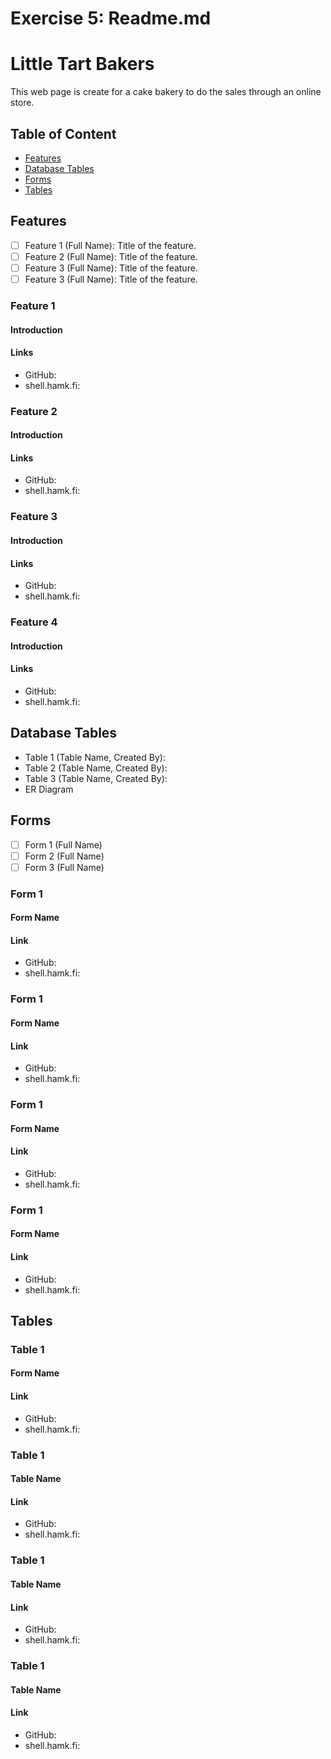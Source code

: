 # Exercise 5: Readme.md
# Little Tart Bakers

This web page is create for a cake bakery to do the sales through an online store.

## Table of Content
- [Features](#features)
- [Database Tables](#database-tables)
- [Forms](#forms)
- [Tables](#tables)

## Features
- [ ] Feature 1 (Full Name): Title of the feature. 
- [ ] Feature 2 (Full Name): Title of the feature.
- [ ] Feature 3 (Full Name): Title of the feature.
- [ ] Feature 3 (Full Name): Title of the feature.
      
### Feature 1 
#### Introduction

#### Links
- GitHub:
- shell.hamk.fi:

### Feature 2
#### Introduction

#### Links
- GitHub:
- shell.hamk.fi:

### Feature 3 
#### Introduction

#### Links
- GitHub:
- shell.hamk.fi:

### Feature 4 
#### Introduction

#### Links
- GitHub:
- shell.hamk.fi:

## Database Tables
- Table 1 (Table Name, Created By): 
- Table 2  (Table Name, Created By): 
- Table 3  (Table Name, Created By):
- ER Diagram

## Forms
- [ ] Form 1 (Full Name)
- [ ] Form 2 (Full Name)
- [ ] Form 3 (Full Name)

### Form 1
#### Form Name
#### Link
- GitHub:
- shell.hamk.fi:
### Form 1
#### Form Name
#### Link
- GitHub:
- shell.hamk.fi:
### Form 1
#### Form Name
#### Link
- GitHub:
- shell.hamk.fi:
### Form 1
#### Form Name
#### Link
- GitHub:
- shell.hamk.fi:

## Tables
### Table 1
#### Form Name
#### Link
- GitHub:
- shell.hamk.fi:
### Table 1
#### Table Name
#### Link
- GitHub:
- shell.hamk.fi:
### Table 1
#### Table Name
#### Link
- GitHub:
- shell.hamk.fi:
### Table 1
#### Table Name
#### Link
- GitHub:
- shell.hamk.fi:












